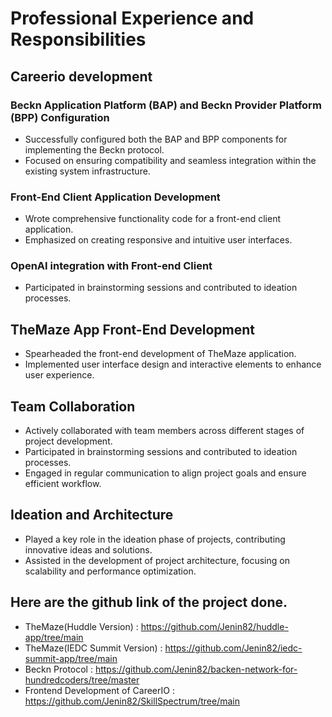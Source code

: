 # Professional Experience and Responsibilities

## Careerio development

### Beckn Application Platform (BAP) and Beckn Provider Platform (BPP) Configuration
- Successfully configured both the BAP and BPP components for implementing the Beckn protocol.
- Focused on ensuring compatibility and seamless integration within the existing system infrastructure.

### Front-End Client Application Development
- Wrote comprehensive functionality code for a front-end client application.
- Emphasized on creating responsive and intuitive user interfaces.

### OpenAI integration with Front-end Client
- Participated in brainstorming sessions and contributed to ideation processes.

## TheMaze App Front-End Development
- Spearheaded the front-end development of TheMaze application.
- Implemented user interface design and interactive elements to enhance user experience.

## Team Collaboration

- Actively collaborated with team members across different stages of project development.
- Participated in brainstorming sessions and contributed to ideation processes.
- Engaged in regular communication to align project goals and ensure efficient workflow.

## Ideation and Architecture

- Played a key role in the ideation phase of projects, contributing innovative ideas and solutions.
- Assisted in the development of project architecture, focusing on scalability and performance optimization.

## Here are the github link of the project done.

- TheMaze(Huddle Version) : https://github.com/Jenin82/huddle-app/tree/main
- TheMaze(IEDC Summit Version) : https://github.com/Jenin82/iedc-summit-app/tree/main
- Beckn Protocol : https://github.com/Jenin82/backen-network-for-hundredcoders/tree/master
- Frontend Development of CareerIO : https://github.com/Jenin82/SkillSpectrum/tree/main

